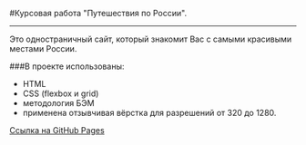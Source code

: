 #Курсовая работа "Путешествия по России".

---

Это одностраничный сайт, который знакомит Вас с самыми красивыми местами России. 

###В проекте использованы:

- HTML 
- CSS (flexbox и grid)
- методология БЭМ
- применена отзывчивая вёрстка для разрешений от 320 до 1280.

[Ссылка на GitHub Pages](https://bizonokosilka.github.io/russian-travel/index.html)